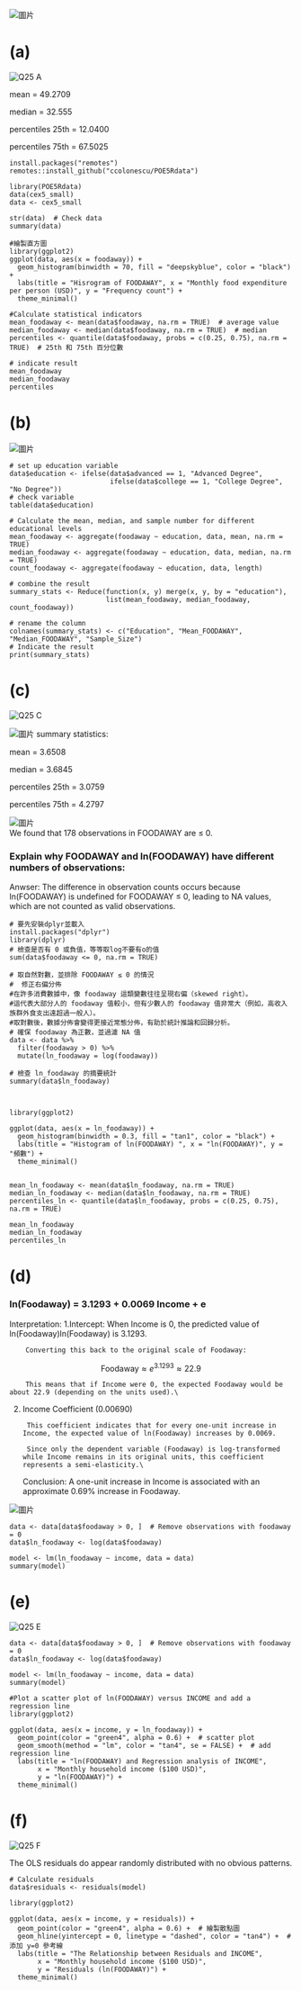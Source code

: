 ![圖片](https://github.com/user-attachments/assets/3241c32f-bbcc-450a-b4c2-5753f7a66c9e)

# (a)
![Q25 A](https://github.com/user-attachments/assets/6a97fc8f-aa92-4ca6-ba4a-6b17bb92bbc4)

mean = 49.2709

median = 32.555

percentiles 25th = 12.0400

percentiles 75th = 67.5025

```
install.packages("remotes")
remotes::install_github("ccolonescu/POE5Rdata")

library(POE5Rdata)
data(cex5_small)
data <- cex5_small

str(data)  # Check data
summary(data)  

#繪製直方圖
library(ggplot2)
ggplot(data, aes(x = foodaway)) +
  geom_histogram(binwidth = 70, fill = "deepskyblue", color = "black") +
  labs(title = "Hisrogram of FOODAWAY", x = "Monthly food expenditure per person (USD)", y = "Frequency count") +
  theme_minimal()

#Calculate statistical indicators
mean_foodaway <- mean(data$foodaway, na.rm = TRUE)  # average value
median_foodaway <- median(data$foodaway, na.rm = TRUE)  # median
percentiles <- quantile(data$foodaway, probs = c(0.25, 0.75), na.rm = TRUE)  # 25th 和 75th 百分位數

# indicate result
mean_foodaway
median_foodaway
percentiles
```

# (b)
![圖片](https://github.com/user-attachments/assets/d30d1934-8bcb-4a3e-94ff-535f18e11fda)

```
# set up education variable
data$education <- ifelse(data$advanced == 1, "Advanced Degree",
                         ifelse(data$college == 1, "College Degree", "No Degree"))
# check variable
table(data$education)

# Calculate the mean, median, and sample number for different educational levels
mean_foodaway <- aggregate(foodaway ~ education, data, mean, na.rm = TRUE)
median_foodaway <- aggregate(foodaway ~ education, data, median, na.rm = TRUE)
count_foodaway <- aggregate(foodaway ~ education, data, length)

# combine the result
summary_stats <- Reduce(function(x, y) merge(x, y, by = "education"), 
                        list(mean_foodaway, median_foodaway, count_foodaway))

# rename the column
colnames(summary_stats) <- c("Education", "Mean_FOODAWAY", "Median_FOODAWAY", "Sample_Size")
# Indicate the result
print(summary_stats)
```
# (c)
![Q25 C](https://github.com/user-attachments/assets/6fc2cb15-bff7-466b-930e-515506e210fd)

![圖片](https://github.com/user-attachments/assets/44ded5c0-be9e-4b0f-8b39-b055909b663d)
summary statistics:

mean = 3.6508

median = 3.6845

percentiles 25th = 3.0759

percentiles 75th = 4.2797

![圖片](https://github.com/user-attachments/assets/bf244bac-1e73-4f07-8c0a-068f4d0d47cf)
\
We found that 178 observations in FOODAWAY are ≤ 0.
### Explain why FOODAWAY and ln(FOODAWAY) have different numbers of observations:
Anwser: The difference in observation counts occurs because ln(FOODAWAY) is undefined for FOODAWAY ≤ 0, leading to NA values, which are not counted as valid observations.

```
# 要先安裝dplyr並載入
install.packages("dplyr")
library(dplyr)
# 檢查是否有 0 或負值，等等取log不要有o的值
sum(data$foodaway <= 0, na.rm = TRUE)

# 取自然對數，並排除 FOODAWAY ≤ 0 的情況
#  修正右偏分佈
#在許多消費數據中，像 foodaway 這類變數往往呈現右偏（skewed right）。
#這代表大部分人的 foodaway 值較小，但有少數人的 foodaway 值非常大（例如，高收入族群外食支出遠超過一般人）。
#取對數後，數據分佈會變得更接近常態分佈，有助於統計推論和回歸分析。
# 確保 foodaway 為正數，並過濾 NA 值
data <- data %>%
  filter(foodaway > 0) %>%
  mutate(ln_foodaway = log(foodaway))

# 檢查 ln_foodaway 的摘要統計
summary(data$ln_foodaway)



library(ggplot2)

ggplot(data, aes(x = ln_foodaway)) +
  geom_histogram(binwidth = 0.3, fill = "tan1", color = "black") +
  labs(title = "Histogram of ln(FOODAWAY) ", x = "ln(FOODAWAY)", y = "頻數") +
  theme_minimal()


mean_ln_foodaway <- mean(data$ln_foodaway, na.rm = TRUE)
median_ln_foodaway <- median(data$ln_foodaway, na.rm = TRUE)
percentiles_ln <- quantile(data$ln_foodaway, probs = c(0.25, 0.75), na.rm = TRUE)

mean_ln_foodaway
median_ln_foodaway
percentiles_ln
```
# (d)
### ln(Foodaway) = 3.1293 + 0.0069 Income + e
Interpretation:
 1.Intercept: When Income is 0, the predicted value of ln⁡(Foodaway)ln(Foodaway) is 3.1293.

        Converting this back to the original scale of Foodaway:
$$\text{Foodaway} \approx e^{3.1293} \approx 22.9$$

        This means that if Income were 0, the expected Foodaway would be about 22.9 (depending on the units used).\
2. Income Coefficient (0.00690)

        This coefficient indicates that for every one-unit increase in Income, the expected value of ln(Foodaway) increases by 0.0069.

        Since only the dependent variable (Foodaway) is log-transformed while Income remains in its original units, this coefficient represents a semi-elasticity.\
   Conclusion:
A one-unit increase in Income is associated with an approximate 0.69% increase in Foodaway.

![圖片](https://github.com/user-attachments/assets/0bdd0c77-72bb-44ad-8119-ff49e44248d0)

```
data <- data[data$foodaway > 0, ]  # Remove observations with foodaway = 0
data$ln_foodaway <- log(data$foodaway)  

model <- lm(ln_foodaway ~ income, data = data)
summary(model)
```

# (e)
![Q25 E](https://github.com/user-attachments/assets/ec1ff37c-5c28-4d80-afad-37e8f9226526)

```
data <- data[data$foodaway > 0, ]  # Remove observations with foodaway = 0
data$ln_foodaway <- log(data$foodaway)

model <- lm(ln_foodaway ~ income, data = data)
summary(model)

#Plot a scatter plot of ln(FOODAWAY) versus INCOME and add a regression line
library(ggplot2)

ggplot(data, aes(x = income, y = ln_foodaway)) +
  geom_point(color = "green4", alpha = 0.6) +  # scatter plot
  geom_smooth(method = "lm", color = "tan4", se = FALSE) +  # add regression line
  labs(title = "ln(FOODAWAY) and Regression analysis of INCOME",
       x = "Monthly household income ($100 USD)",
       y = "ln(FOODAWAY)") +
  theme_minimal()
```
# (f)
![Q25 F](https://github.com/user-attachments/assets/44e10fb7-9ee8-447c-b154-079213bcaf27)

The OLS residuals do appear randomly distributed with no obvious patterns.

```
# Calculate residuals
data$residuals <- residuals(model)

library(ggplot2)

ggplot(data, aes(x = income, y = residuals)) +
  geom_point(color = "green4", alpha = 0.6) +  # 繪製散點圖
  geom_hline(yintercept = 0, linetype = "dashed", color = "tan4") +  # 添加 y=0 參考線
  labs(title = "The Relationship between Residuals and INCOME",
       x = "Monthly household income ($100 USD)",
       y = "Residuals (ln(FOODAWAY)") +
  theme_minimal()
```
